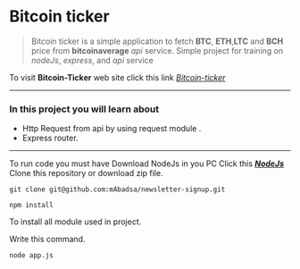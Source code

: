 # Bitcoin ticker

> Bitcoin ticker is a simple application to fetch **BTC**, **ETH**,**LTC** and **BCH** price from **bitcoinaverage** *api* service.
Simple project for training on *nodeJs*, *express*, and *api* service

    
To visit **Bitcoin-Ticker** web site click this link *[Bitcoin-ticker](https://abadsa-bitcoin-ticker.herokuapp.com/ "https://abadsa-bitcoin-ticker.herokuapp.com/")*


****
### In this project you will learn about

  * Http Request from api by using request module .
  * Express router.

--------

To run code you must have Download NodeJs in you PC Click this __*[NodeJs](https://nodejs.org/en/ "https://nodejs.org/en/")*__    
Clone this repository or download zip file.    
```
git clone git@github.com:mAbadsa/newsletter-signup.git
```

```
npm install
```
To install all module used in project.    

Write this command.    
```
node app.js
```
